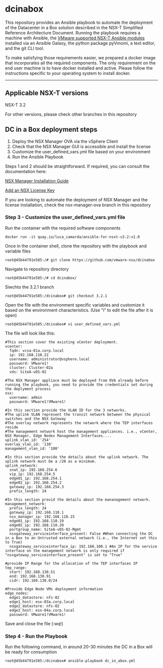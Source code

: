 # dcinabox
This repository provides an Ansible playbook to automate the deployment of the Datacenter in a Box solution described in the NSX-T Simplified Reference Architecture Document. Running the playbook requires a machine with Ansible, the [VMware supported NSX-T Ansible modules](https://github.com/vmware/ansible-for-nsxt) installed via an Ansible Galaxy, the python package pyVmomi, a text editor, and the git CLI tool. 

To make satisfying those requirements easier, we prepared a docker image that incorporates all the required components. The only requirement on the end user machine is to have docker installed and active.  Please follow the instructions specific to your operating system to install docker.

___
## Applicable NSX-T versions
NSX-T 3.2

For other versions, please check other branches in this repository

## DC in a Box deployment steps
1)	Deploy the NSX Manager OVA via the vSphere Client
2)	Check that the NSX Manager GUI is accessible and install the license
3)	Customize the user_defined_vars.yml file based on your environment
4)	Run the Ansible Playbook

Steps 1 and 2 should be straightforward. If required, you can consult the documentation here:

[NSX Manager Installation Guide](https://docs.vmware.com/en/VMware-NSX-T-Data-Center/3.1/installation/GUID-FA0ABBBD-34D8-4DA9-882D-085E7E0D269E.html)

[Add an NSX License Key](https://docs.vmware.com/en/VMware-NSX-T-Data-Center/3.1/administration/GUID-8E665EAC-A44D-4FB3-B661-E00C467B2ED5.html#GUID-8E665EAC-A44D-4FB3-B661-E00C467B2ED5)

If you are looking to automate the deployment of NSX Manager and the license installation, check the nsx-manager-ova branch in this repository

### Step 3 - Customize the user_defined_vars.yml file

Run the container with the required software components

```
docker run -it quay.io/luca_camarda/ansible-for-nsxt-v3.2:v1.0
```
Once in the container shell, clone the repository with the playbook and variable files
```
root@45b44791e585:/# git clone https://github.com/vmware-nsx/dcinabox
```
Navigate to repository directory
```
root@45b44791e585:/# cd dcinabox/
```
Siwchto the 3.2.1 branch
```
root@45b44791e585:/dcinabox# git checkout 3.2.1
```
Open the file with the environment specific variables and customize it based on the environment characteristics. (Use “i” to edit the file after it is open)
```
root@45b44791e585:/dcinabox# vi user_defined_vars.yml
```
The file will look like this:
```
#This section cover the existing vCenter deployment.
vcenter:
  fqdn: vcsa-01a.corp.local
  ip: 192.168.110.22
  username: administrator@vsphere.local
  password: VMware1!
  cluster: Cluster-02a
  vds: SiteA-vDS-02

#The NSX Manager appliace must be deployed from OVA already before running the playbook, you need to provide the credentials set during the deplyment process
nsx:
  username: admin
  password: VMware1!VMware1!

#In this section provide the VLAN ID for the 3 networks.
#The uplink VLAN represent the transit network between the physical switches and the NSX Gateway
#The overlay network represents the network where the TEP interfaces reside
#The management network host the management appliances. i.e., vCenter, NSX Manager, Edge Nodes Management Interfaces....
uplink_vlan_id: '254'
overlay_vlan_id: '130'
management_vlan_id: '100'

#In this section provide the details about the uplink network. The uplink network must be a /28 as a minimum.
uplink_network:
  snat_ip: 192.168.254.6
  vip_ip: 192.168.254.5
  edge01_ip: 192.168.254.1
  edge02_ip: 192.168.254.2
  gateway_ip: 192.168.254.3
  prefix_length: 24

#In this section provid the details about the mananagement network.
management_network:
  prefix_length: 24
  gateway_ip: 192.168.110.1
  nsx_manager_ip: 192.168.110.15
  edge01_ip: 192.168.110.19
  edge02_ip: 192.168.110.20
  portgroup_name: SiteA-vDS-02-Mgmt
  nsxgateway_serviceinterface_present: False #When connecting the DC in a Box to an Untrusted external network (i.e., the Internet set this to True)
  nsxgateway_serviceinterface_ip: 192.168.100.1 #An IP for the service interface on the management network is only required if "nsxgateway_serviceinterface_present" is set to "True"

#provide IP Range for the allocation of the TEP interfaces IP
tep_range:
  start: 192.168.130.51
  end: 192.168.130.91
  cidr: 192.168.130.0/24

#Provide Edge Node VMs deployment information
edge_nodes:
  edge1_datastore: nfs-02
  edge1_host: esx-03a.corp.local
  edge2_datastore: nfs-02
  edge2_host: esx-04a.corp.local
  password: VMware1!VMware1!
```
Save and close the file (:wq!)

### Step 4 - Run the Playbook
Run the following command, in around 20-30 minutes the DC in a Box will be ready for consumption
```
root@45b44791e585:/dcinabox# ansible-playbook dc_in_abox.yml
```
